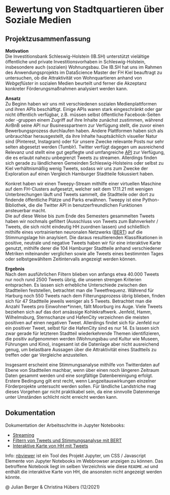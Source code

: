 # Bewertung von Stadtquartieren über Soziale Medien

## Projektzusammenfassung

**Motivation** \
Die Investitionsbank Schleswig-Holstein (IB.SH) unterstützt vielältige öffentliche und private Investitionsvorhaben in Schleswig-Holstein, insbesondere auch (sozialen) Wohnungsbau. Die IB.SH hat uns im Rahmen des Anwendungsprojekts im DataScience Master der FH Kiel beauftragt zu untersuchen, ob die Attraktivität von Wohnquartieren anhand von *Webgeflüster* in sozialen Medien beurteilt und ferner die Akzeptanz konkreter Förderungsmaßnahmen analysiert werden kann. 

**Ansatz** \
Zu Beginn haben wir uns mit verschiedenen sozialen Medienplattformen und ihren APIs beschäftigt. Einige APIs waren stark eingeschränkt oder gar nicht öffentlich verfügbar, z.B. müssen selbst öffentliche Facebook-Seiten oder -gruppen einem Zugriff auf ihre Inhalte zunächst zustimmen, während AirBnB seine API nur Businesspartnern zur Verfügung stellt, die zuvor einen Bewerbungsprozess durchlaufen haben. Andere Plattformen haben sich als unbrauchbar herausgestellt, da ihre Inhalte hauptsächlich visueller Natur sind (Pinterest, Instagram) oder für unsere Zwecke relevante Posts nur sehr selten abgesetzt werden (Tumblr). 
Twitter verfügt dagegen um ausreichend Relevanz und stellt eine gut gepflegte und umfangreiche [API](https://developer.twitter.com/en/docs/twitter-api) zur Verfügung, die es erlaubt nahezu unbegrenzt Tweets zu streamen. 
Allerdings finden sich gerade zu ländlicheren Gemeinden Schleswig-Holsteins oder selbst zu Kiel verhältnismäßig wenig Tweets, sodass wir uns zum Zwecke der Exploration auf einen Vergleich Hamburger Stadtteile fokussiert haben. 

Konkret haben wir einen Tweepy-Stream mithilfe einer virtuellen Maschine auf dem FH-Clusters aufgesetzt, welcher seit dem 17.11.21 mit wenigen Unterbrechungen läuft und Tweets sammelt, die Stadtteile oder dort zu findende öffentliche Plätze und Parks erwähnen. Tweepy ist eine Python-Bibliothek, die die Twitter API in benutzerfreundlichen Funktionen ansteuerbar macht. \
Die auf diese Weise bis zum Ende des Semesters gesammelten Tweets haben wir nochmals gefiltert (Ausschluss von Tweets zum Bahnverkehr / Tweets, die sich nicht eindeutig HH zuordnen lassen) und schließlich mithilfe eines vortrainierten neuronalen Netzwerks ([BERT](https://huggingface.co/docs/transformers/model_doc/bert?highlight=berttokenizer)) auf die Stimmungslage hin anaylsiert. Die daraus resultierenden Klassifikationen in positive, neutrale und negative Tweets haben wir für eine interaktive Karte genutzt, mithilfe derer die 104 Hamburger Stadtteile anhand verschiedener Metriken miteinander verglichen  sowie alle Tweets eines bestimmten Tages oder selbstgewähltem Zeitintervalls angezeigt werden können. 

**Ergebnis** \
Nach dem ausführlichen Filtern blieben von anfangs etwa 40.000 Tweets nur noch rund 2500 Tweets übrig, die unseren strengen Kriterien entsprachen. Es lassen sich erhebliche Unterschiede zwischen den Stadtteilen feststellen, betrachtet man die Tweetfrequenz. Während für Harburg noch 550 Tweets nach dem Filterungsprozess übrig blieben, finden sich für 47 Stadtteile jeweils weniger als 5 Tweets. Betrachtet man die Anzahl Tweets pro Einwohner\*innen, fällt Moorburg ins Auge. Viele Tweets beziehen sich auf das dort ansässige Kohlekraftwerk. Jenfeld, Hamm, Wilhelmsburg, Sternschanze und HafenCity verzeichnen die meisten positiven auf einen negativen Tweet. Allerdings findet sich für Jenfeld nur ein positiver Tweet, selbst für die HafenCity sind es nur 14. Es lassen sich zwar gerade für letzteren Stadtteil wiederkehrende Themen identifizieren, die positiv aufgenommen werden (Wohnungsbau und Kultur wie Museen, Führungen und Kino), insgesamt ist die Datenlage aber nicht ausreichend genug, um belastbare Aussagen über die Attraktivität eines Stadtteils zu treffen oder gar Vergleiche anzustellen. 

Insgesamt erscheint eine Stimmungsanalyse mithilfe von Twitterdaten auf Ebene von Stadtteilen machbar, wenn über einen noch längeren Zeitraum Daten gesammt werden und eine sorgfältige Datenbereinigung erfolgt. Erstere Bedingung gilt erst recht, wenn Langzeitauswirkungen einzelner Förderprojekte untersucht werden sollen.
Für ländliche Landstriche mag dieses Vorgehen gar nicht praktikabel sein, da eine sinnvolle Datenmenge unter Umständen schlicht nicht erreicht werden kann. 

## Dokumentation

Dokumentation der Arbeitsschritte in Jupyter Notebooks:
- [Streaming](https://github.com/jaebjgh/application-project/blob/main/tweets_hh/TwitterAPI/Streaming/demo_streaming_tweepy.ipynb)
- [Filtern von Tweets und Stimmungsanalyse mit BERT](https://github.com/jaebjgh/application-project/blob/main/tweets_hh/Sentiment/tweet_processing.ipynb) 
- [Interaktive Karte von HH mit Tweets](https://nbviewer.org/github/jaebjgh/application-project/blob/main/Viz_Demo.ipynb)

Info: [nbviewer](https://blog.jupyter.org/rendering-notebooks-on-github-f7ac8736d686) ist ein Tool des Projekt Jupyter, um CSS / Javascript Elemente von Jupyter Notebooks im Webbrowser anzeigen zu können. Das betroffene Notebook liegt im selben Verzeichnis wie diese `README.md` und enthält die interaktive Karte von HH, die ansonsten nicht angezeigt werden könnte.


@ Julian Berger & Christina Hübers (12/2021)
